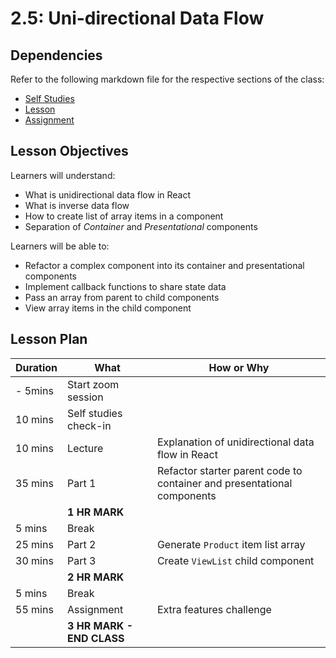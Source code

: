 # 2.5: Uni-directional Data Flow

## Dependencies

Refer to the following markdown file for the respective sections of the class:
- [Self Studies](./studies.md)
- [Lesson](./lesson.md)
- [Assignment](./assignment.md)

## Lesson Objectives

Learners will understand:
- What is unidirectional data flow in React
- What is inverse data flow
- How to create list of array items in a component
- Separation of *Container* and *Presentational* components

Learners will be able to:
- Refactor a complex component into its container and presentational components
- Implement callback functions to share state data
- Pass an array from parent to child components
- View array items in the child component 


## Lesson Plan

|Duration|What|How or Why|
|--------|-----|-------|
|- 5mins |Start zoom session||
|10 mins|Self studies check-in||
|10 mins|Lecture|Explanation of unidirectional data flow in React|
|35 mins|Part 1|Refactor starter parent code to container and presentational components |
||**1 HR MARK**|
|5 mins|Break||
|25 mins|Part 2|Generate `Product` item list array|
|30 mins|Part 3|Create `ViewList` child component|
||**2 HR MARK**|
|5 mins|Break||
|55 mins|Assignment|Extra features challenge|
||**3 HR MARK - END CLASS**|

